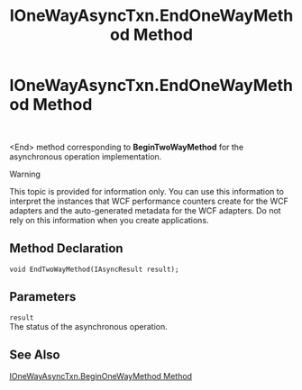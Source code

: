 ﻿---
title: IOneWayAsyncTxn.EndOneWayMethod Method
TOCTitle: IOneWayAsyncTxn.EndOneWayMethod Method
ms:assetid: 64192219-7dda-487c-88bc-ca4be1881c15
ms:mtpsurl: https://msdn.microsoft.com/en-us/library/Bb743412(v=BTS.80)
ms:contentKeyID: 51528534
ms.date: 08/30/2017
mtps_version: v=BTS.80
---

# IOneWayAsyncTxn.EndOneWayMethod Method

 

\<End\> method corresponding to **BeginTwoWayMethod** for the asynchronous operation implementation.


> [!WARNING]
> <P>This topic is provided for information only. You can use this information to interpret the instances that WCF performance counters create for the WCF adapters and the auto-generated metadata for the WCF adapters. Do not rely on this information when you create applications.</P>



## Method Declaration

``` 
void EndTwoWayMethod(IAsyncResult result);  
```

## Parameters

`result`  
The status of the asynchronous operation.

## See Also

[IOneWayAsyncTxn.BeginOneWayMethod Method](ionewayasynctxn-beginonewaymethod-method.md)

